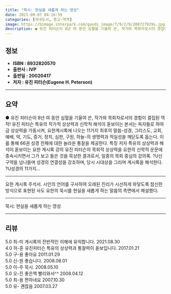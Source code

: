 ```yaml
---
title: "묵시: 현실을 새롭게 하는 영성"
date: 2021-09-07 04:16:59
categories: [국내도서, 종교-역학]
image: https://bimage.interpark.com/goods_image/7/9/2/9/208727929s.jpg
description: ● 유진 피터슨이 8년 여 동안 심혈을 기울여 쓴, 작가와 목회자로서의 경험이 결집된 역작! 유진 피터슨 특유의 작가적 상상력과 신학적 해석이 돋보이는 본서는 독자들로 하여금 상상력을 가동시켜, 요한계시록에 나오는 11가지 최후의 말씀-성경, 그리스도, 교회, 예배, 악, 기도, 증거
---
```


## **정보**

- **ISBN : 8932820570**
- **출판사 : IVP**
- **출판일 : 20020417**
- **저자 : 유진 피터슨(Eugene H. Peterson)**

------



## **요약**

●  유진 피터슨이 8년 여 동안 심혈을 기울여 쓴, 작가와 목회자로서의 경험이 결집된 역작! 유진 피터슨 특유의 작가적 상상력과 신학적 해석이 돋보이는 본서는 독자들로 하여금 상상력을 가동시켜, 요한계시록에 나오는 11가지 최후의 말씀-성경, 그리스도, 교회, 예배, 악, 기도, 증거, 정치, 심판, 구원, 하늘-의 생명력과 적실성을 깨닫도록 돕는다. 이를 통해 66권 성경 전체에 대한 놀라운 통찰을 제공한다. 특징 저자 특유의 상상력과 해석이 돋보이는 요한 계시록 강의  유진 피터슨의 목회적 상상력을 요한의 신학적 운문에 종속시키면서 그가 보고 들은 것을 묵상한 결과로서, 일종의 목회 중심의 강의록. ?U신구약을 넘나들며 성경의 연결성을 강조하며, 당시 시대상을 그리며 계시록을 해석한다. ?U성경의 11가지...

------

요한 계시록 주석서. 시인의 언어를 구사하여 오래된 진리가 시선하게 와닿도록 참신한 방식으로 표현된 사도 요한의 묵시를 현실을 새롭게 하는 말씀의 측면에서 해설했다.

------


묵시: 현실을 새롭게 하는 영성 

------


## **리뷰** 

5.0 최-미 계시록의 전반적인 이해에 유익합니다. 2021.08.30 <br/>4.0 허-훈 유진피터슨 특유의 상상력과 통찰력이 돋보입니다.  2017.01.21 <br/>5.0 구-용 좋아요 2011.01.29 <br/>5.0 신-원 좋습니다. 2008.08.01 <br/>5.0 이-주 묵시. 2008.05.10 <br/>5.0 오-진 좋은책 빨리와서^^ 2008.04.12 <br/>5.0 최-용 편하네요 2007.10.30 <br/>5.0 유- 괜찮음 2007.03.27 <br/>